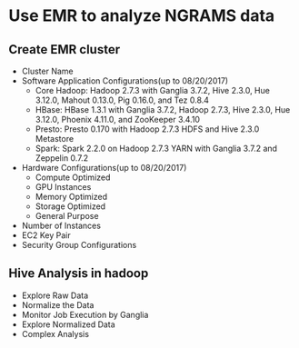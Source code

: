 # Use EMR to analyze NGRAMS data

## Create EMR cluster
  * Cluster Name
  * Software Application Configurations(up to 08/20/2017)
    * Core Hadoop: Hadoop 2.7.3 with Ganglia 3.7.2, Hive 2.3.0, Hue 3.12.0, Mahout 0.13.0, Pig 0.16.0, and Tez 0.8.4
    * HBase: HBase 1.3.1 with Ganglia 3.7.2, Hadoop 2.7.3, Hive 2.3.0, Hue 3.12.0, Phoenix 4.11.0, and ZooKeeper 3.4.10
    * Presto: Presto 0.170 with Hadoop 2.7.3 HDFS and Hive 2.3.0 Metastore
    * Spark: Spark 2.2.0 on Hadoop 2.7.3 YARN with Ganglia 3.7.2 and Zeppelin 0.7.2
  * Hardware Configurations(up to 08/20/2017)
    * Compute Optimized
    * GPU Instances
    * Memory Optimized
    * Storage Optimized
    * General Purpose
  * Number of Instances
  * EC2 Key Pair
  * Security Group Configurations

## Hive Analysis in hadoop
  * Explore Raw Data
  * Normalize the Data
  * Monitor Job Execution by Ganglia
  * Explore Normalized Data
  * Complex Analysis